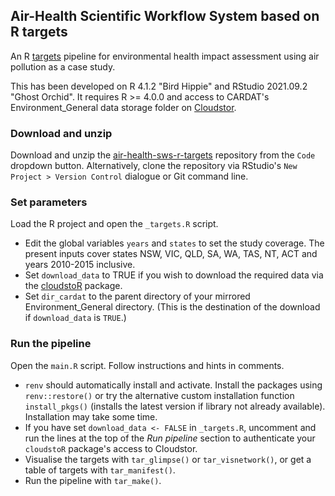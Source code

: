 ## Air-Health Scientific Workflow System based on R targets

An R [targets](https://github.com/ropensci/targets) pipeline for environmental health impact assessment using air pollution as a case study.

This has been developed on R 4.1.2 "Bird Hippie" and RStudio 2021.09.2 "Ghost Orchid". It requires R >= 4.0.0 and access to CARDAT's Environment_General data storage folder on [Cloudstor](https://cloudstor.aarnet.edu.au/).

### Download and unzip 

Download and unzip the [air-health-sws-r-targets](https://github.com/cardat/air-health-sws-r-targets) repository from the `Code` dropdown button. Alternatively, clone the repository via RStudio's `New Project > Version Control` dialogue or Git command line.

### Set parameters

Load the R project and open the `_targets.R` script.

- Edit the global variables `years` and `states` to set the study coverage. The present inputs cover states NSW, VIC, QLD, SA, WA, TAS, NT, ACT and years 2010-2015 inclusive.
- Set `download_data` to TRUE if you wish to download the required data via the [cloudstoR](https://github.com/pdparker/cloudstoR) package.
- Set `dir_cardat` to the parent directory of your mirrored Environment_General directory. (This is the destination of the download if `download_data` is `TRUE`.)

### Run the pipeline

Open the `main.R` script. Follow instructions and hints in comments.

- `renv` should automatically install and activate. Install the packages using `renv::restore()` or try the alternative custom installation function `install_pkgs()` (installs the latest version if library not already available). Installation may take some time.
- If you have set `download_data <- FALSE` in `_targets.R`, uncomment and run the lines at the top of the *Run pipeline* section to authenticate your `cloudstoR` package's access to Cloudstor.
- Visualise the targets with `tar_glimpse()` or `tar_visnetwork()`, or get a table of targets with `tar_manifest()`.
- Run the pipeline with `tar_make()`.

